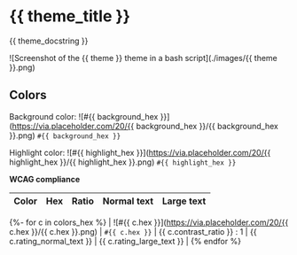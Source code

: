 # {{ theme_title }}

{{ theme_docstring }}

![Screenshot of the {{ theme }} theme in a bash script](./images/{{ theme }}.png)

## Colors

Background color: ![#{{ background_hex }}](https://via.placeholder.com/20/{{ background_hex }}/{{ background_hex }}.png) `#{{ background_hex }}`

Highlight color: ![#{{ highlight_hex }}](https://via.placeholder.com/20/{{ highlight_hex }}/{{ highlight_hex }}.png) `#{{ highlight_hex }}`

**WCAG compliance**

| Color | Hex | Ratio | Normal text | Large text |
| ----- | --- | ----- | ----------- | ---------- |

{%- for c in colors_hex %}
| ![#{{ c.hex }}](https://via.placeholder.com/20/{{ c.hex }}/{{ c.hex }}.png) | `#{{ c.hex }}` | {{ c.contrast_ratio }} : 1 | {{ c.rating_normal_text }} | {{ c.rating_large_text }} |
{% endfor %}
